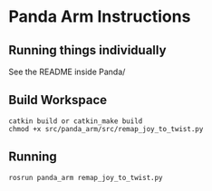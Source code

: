 # Panda Arm Instructions


## Running things individually

See the README inside Panda/

## Build Workspace
```
catkin build or catkin_make build
chmod +x src/panda_arm/src/remap_joy_to_twist.py
```

## Running
```
rosrun panda_arm remap_joy_to_twist.py
```




